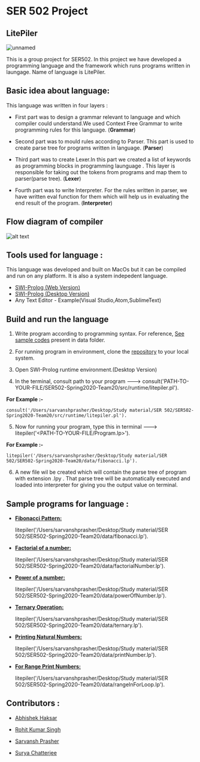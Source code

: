 # SER 502 Project
## LitePiler
![unnamed](https://user-images.githubusercontent.com/11274840/80438904-27212680-88ba-11ea-90c8-14ae5c9d3c15.png)

This is a group project for SER502. In this project we have developed a programming language and the framework which runs programs written in laungage. Name of language is LitePiler.

## Basic idea about language:

This language was written in four layers : 

- First part was to design a grammar relevant to language and which compiler could understand.We used Context Free Grammar to write programming rules for this language. (**Grammar**)

- Second part was to mould rules according to Parser. This part is used to create parse tree for programs written in  language. (**Parser**)

- Third part was to create Lexer.In this part we created a list of keywords as programming blocks in programming launguage . This layer is responsible for taking out the tokens from programs and map them to parser(parse tree). (**Lexer**)

- Fourth part was to write Interpreter. For the rules written in parser, we have written eval function for them which will help us in evaluating the end result of the program. (**Interpreter**)

## Flow diagram of compiler
![alt text](https://github.com/sarvanshprasher/SER502-Spring2020-Team20/blob/master/Flow%20Diagram.jpg)


## Tools used for language : 

This language was developed and built on MacOs but it can be compiled and run on any platform. It is also a system indepedent language.

- [SWI-Prolog (Web Version)][5]
- [SWI-Prolog (Desktop Version)][5]
- Any Text Editor - Example(Visual Studio,Atom,SublimeText)

## Build and run the language

1. Write program according to programming syntax. For reference, [See sample codes][7] present in data folder.

2. For running program in environment, clone the [repository][8] to your local system.

3. Open SWI-Prolog runtime environment.(Desktop Version)

4. In the terminal, consult path to your program ---> consult('PATH-TO-YOUR-FILE/SER502-Spring2020-Team20/src/runtime/litepiler.pl'). 

**For Example :-**

    consult('/Users/sarvanshprasher/Desktop/Study material/SER 502/SER502-Spring2020-Team20/src/runtime/litepiler.pl'). 

5. Now for running your program, type this in terminal --->  litepiler('<PATH-TO-YOUR-FILE/Program.lp>').

**For Example :-** 

    litepiler('/Users/sarvanshprasher/Desktop/Study material/SER 502/SER502-Spring2020-Team20/data/fibonacci.lp').

6. A new file wil be created which will contain the parse tree of program with extension .lpy . That parse tree will be automatically executed and loaded into interpreter for giving you the output value on terminal.



## Sample programs for language :


- **[Fibonacci Pattern:][9]**

    litepiler('/Users/sarvanshprasher/Desktop/Study material/SER 502/SER502-Spring2020-Team20/data/fibonacci.lp').

- **[Factorial of a number:][10]** 

    litepiler('/Users/sarvanshprasher/Desktop/Study material/SER 502/SER502-Spring2020-Team20/data/factorialNumber.lp').

- **[Power of a number:][11]** 

    litepiler('/Users/sarvanshprasher/Desktop/Study material/SER 502/SER502-Spring2020-Team20/data/powerOfNumber.lp').

- **[Ternary Operation:][12]** 


    litepiler('/Users/sarvanshprasher/Desktop/Study material/SER 502/SER502-Spring2020-Team20/data/ternary.lp').

- **[Printing Natural Numbers:][13]** 

    litepiler('/Users/sarvanshprasher/Desktop/Study material/SER 502/SER502-Spring2020-Team20/data/printNumber.lp').


- **[For Range Print Numbers:][5]** 

    litepiler('/Users/sarvanshprasher/Desktop/Study material/SER 502/SER502-Spring2020-Team20/data/rangeInForLoop.lp').

## Contributors :

- [Abhishek Haksar][1] 
- [Rohit Kumar Singh][2] 
- [Sarvansh Prasher][3] 
- [Surya Chatterjee][4]


  [1]: https://github.com/Abhi241296
  [2]: https://github.com/rohitksingh
  [3]: https://github.com/sarvanshprasher
  [4]: https://github.com/surya-de
  [5]: http://www.swi-prolog.org
  [6]: http://www.swi-prolog.org/download/stable
  [7]: https://github.com/sarvanshprasher/SER502-Spring2020-Team20/tree/master/data
  [8]: https://github.com/sarvanshprasher/SER502-Spring2020-Team20
  [9]: https://github.com/sarvanshprasher/SER502-Spring2020-Team20/blob/master/data/fibonacci.lp
  [10]: https://github.com/sarvanshprasher/SER502-Spring2020-Team20/blob/master/data/fibonacci.lp
  [11]: https://github.com/sarvanshprasher/SER502-Spring2020-Team20/blob/master/data/powerOfNumber.lp
  [12]: https://github.com/sarvanshprasher/SER502-Spring2020-Team20/blob/master/data/ternary.lp
  [13]: https://github.com/sarvanshprasher/SER502-Spring2020-Team20/blob/master/data/printNumber.lp
  [14]: https://github.com/sarvanshprasher/SER502-Spring2020-Team20/blob/master/data/rangeInForLoop.lp
  


